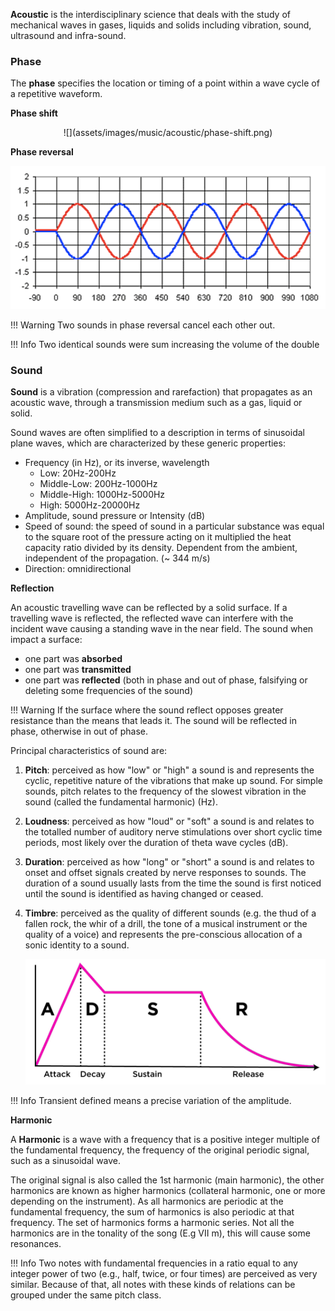 **Acoustic** is the interdisciplinary science that deals with the study of mechanical waves in gases, liquids and solids
including vibration, sound, ultrasound and infra-sound.

### Phase

The **phase** specifies the location or timing of a point within a wave cycle of a repetitive waveform.

**Phase shift**

<center>
![](assets/images/music/acoustic/phase-shift.png)
</center>

**Phase reversal**

![](assets/images/music/acoustic/phase-reversal.png)

!!! Warning 
    Two sounds in phase reversal cancel each other out.

!!! Info 
    Two identical sounds were sum increasing the volume of the double

### Sound

**Sound** is a vibration (compression and rarefaction) that propagates as an acoustic wave, through a transmission
medium such as a gas, liquid or solid.

Sound waves are often simplified to a description in terms of sinusoidal plane waves, which are characterized by these
generic properties:

- Frequency (in Hz), or its inverse, wavelength
    - Low: 20Hz-200Hz
    - Middle-Low: 200Hz-1000Hz
    - Middle-High: 1000Hz-5000Hz
    - High: 5000Hz-20000Hz
- Amplitude, sound pressure or Intensity (dB)
- Speed of sound: the speed of sound in a particular substance was equal to the square root of the pressure acting on it
  multiplied the heat capacity ratio divided by its density. Dependent from the ambient, independent of the propagation.
  (~ 344 m/s)
- Direction: omnidirectional

**Reflection**

An acoustic travelling wave can be reflected by a solid surface. If a travelling wave is reflected, the reflected wave
can interfere with the incident wave causing a standing wave in the near field. The sound when impact a surface:

- one part was **absorbed**
- one part was **transmitted**
- one part was **reflected** (both in phase and out of phase, falsifying or deleting some frequencies of the sound)

!!! Warning 
    If the surface where the sound reflect opposes greater resistance than the means that leads it. The sound
    will be reflected in phase, otherwise in out of phase.

Principal characteristics of sound are:

1. **Pitch**: perceived as how "low" or "high" a sound is and represents the cyclic, repetitive nature of the vibrations
   that make up sound. For simple sounds, pitch relates to the frequency of the slowest vibration in the sound (called
   the fundamental harmonic) (Hz).

2. **Loudness**: perceived as how "loud" or "soft" a sound is and relates to the totalled number of auditory nerve
   stimulations over short cyclic time periods, most likely over the duration of theta wave cycles (dB).

3. **Duration**: perceived as how "long" or "short" a sound is and relates to onset and offset signals created by nerve
   responses to sounds. The duration of a sound usually lasts from the time the sound is first noticed until the sound
   is identified as having changed or ceased.

4. **Timbre**: perceived as the quality of different sounds (e.g. the thud of a fallen rock, the whir of a drill, the
   tone of a musical instrument or the quality of a voice) and represents the pre-conscious allocation of a sonic
   identity to a sound.

   ![](assets/images/music/acoustic/adsr.png)

!!! Info 
    Transient defined means a precise variation of the amplitude.

**Harmonic**

A **Harmonic** is a wave with a frequency that is a positive integer multiple of the fundamental frequency, the
frequency of the original periodic signal, such as a sinusoidal wave.

The original signal is also called the 1st harmonic (main harmonic), the other harmonics are known as higher harmonics
(collateral harmonic, one or more depending on the instrument). As all harmonics are periodic at the fundamental
frequency, the sum of harmonics is also periodic at that frequency. The set of harmonics forms a harmonic series. Not
all the harmonics are in the tonality of the song (E.g VII m), this will cause some resonances.

!!! Info 
    Two notes with fundamental frequencies in a ratio equal to any integer power of two (e.g., half, twice, or four
    times) are perceived as very similar. Because of that, all notes with these kinds of relations can be grouped under the
    same pitch class.
